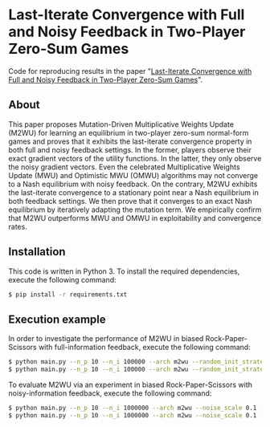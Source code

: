 # Last-Iterate Convergence with Full and Noisy Feedback in Two-Player Zero-Sum Games
Code for reproducing results in the paper "[Last-Iterate Convergence with Full and Noisy Feedback in Two-Player Zero-Sum Games](https://arxiv.org/abs/2208.09855)".

## About
This paper proposes Mutation-Driven Multiplicative Weights Update (M2WU) for learning an equilibrium in two-player zero-sum normal-form games and proves that it exhibits the last-iterate convergence property in both full and noisy feedback settings.
In the former, players observe their exact gradient vectors of the utility functions.
In the latter, they only observe the noisy gradient vectors.
Even the celebrated Multiplicative Weights Update (MWU) and Optimistic MWU (OMWU) algorithms may not converge to a Nash equilibrium with noisy feedback.
On the contrary, M2WU exhibits the last-iterate convergence to a stationary point near a Nash equilibrium in both feedback settings.
We then prove that it converges to an exact Nash equilibrium by iteratively adapting the mutation term.
We empirically confirm that M2WU outperforms MWU and OMWU in exploitability and convergence rates.

## Installation
This code is written in Python 3.
To install the required dependencies, execute the following command:
```bash
$ pip install -r requirements.txt
```

## Execution example
In order to investigate the performance of M2WU in biased Rock-Paper-Scissors with full-information feedback, execute the following command:
```bash
$ python main.py --n_p 10 --n_i 100000 --arch m2wu --random_init_strategy --eta 0.1 --feedback full --mu 0.1
$ python main.py --n_p 10 --n_i 100000 --arch m2wu --random_init_strategy --eta 0.1 --feedback full --mu 0.1 --update_freq 100 --dir_name update_ref
```

To evaluate M2WU via an experiment in biased Rock-Paper-Scissors with noisy-information feedback, execute the following command:
```bash
$ python main.py --n_p 10 --n_i 1000000 --arch m2wu --noise_scale 0.1 --eta 0.001 --feedback noisy --mu 0.1
$ python main.py --n_p 10 --n_i 1000000 --arch m2wu --noise_scale 0.1 --eta 0.001 --feedback noisy --mu 0.5 --update_freq 20000 --dir_name update_ref
```
